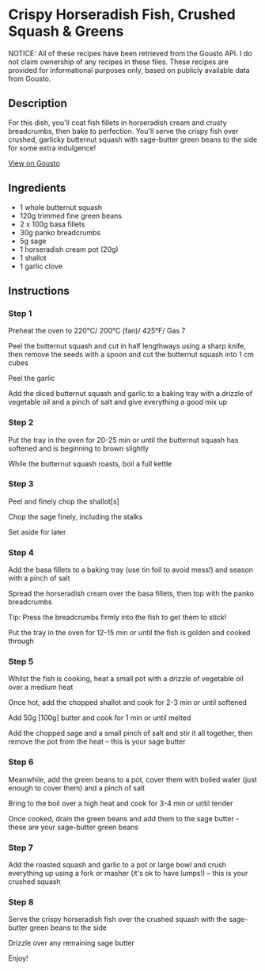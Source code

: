 # Crispy Horseradish Fish, Crushed Squash & Greens

NOTICE: All of these recipes have been retrieved from the Gousto API. I do not claim ownership of any recipes in these files. These recipes are provided for informational purposes only, based on publicly available data from Gousto.

## Description

For this dish, you'll coat fish fillets in horseradish cream and crusty breadcrumbs, then bake to perfection. You'll serve the crispy fish over crushed, garlicky butternut squash with sage-butter green beans to the side for some extra indulgence!

[View on Gousto](https://www.gousto.co.uk/recipes/cookbook/crispy-horseradish-fish-crushed-squash-greens)

## Ingredients

- 1 whole butternut squash
- 120g trimmed fine green beans
- 2 x 100g basa fillets
- 30g panko breadcrumbs
- 5g sage
- 1 horseradish cream pot (20g)
- 1 shallot
- 1 garlic clove

## Instructions


### Step 1

Preheat the oven to 220°C/ 200°C (fan)/ 425°F/ Gas 7


Peel the butternut squash and cut in half lengthways using a sharp knife, then remove the seeds with a spoon and cut the butternut squash into 1 cm cubes


Peel the garlic


Add the diced butternut squash and garlic to a baking tray with a drizzle of vegetable oil and a pinch of salt and give everything a good mix up


### Step 2

Put the tray in the oven for 20-25 min or until the butternut squash has softened and is beginning to brown slightly


<span class="text-highlight">While the butternut squash roasts, boil a full kettle </span>


### Step 3

Peel and finely chop the shallot<span class="text-danger">[s]</span>


Chop the sage finely, including the stalks


Set aside for later


### Step 4

<span class="text-highlight">Add the basa fillets to a baking tray (use tin foil to avoid mess!) and season with a pinch of salt</span>


Spread the horseradish cream over the basa fillets, then top with the panko breadcrumbs


Tip: Press the breadcrumbs firmly into the fish to get them to stick!


Put the tray in the oven for 12-15 min or until the fish is golden and cooked through


### Step 5

Whilst the fish is cooking, heat a small pot with a drizzle of vegetable oil over a medium heat


Once hot, add the chopped shallot and cook for 2-3 min or until softened 


Add 50g <span class="text-danger">[100g]</span> butter and cook for 1 min or until melted


<span class="text-highlight">Add the chopped sage and a small pinch of salt and stir it all together, then remove the pot from the heat – this is your sage butter</span>


### Step 6

<span class="text-highlight">Meanwhile, add the green beans to a pot, cover them with boiled water (just enough to cover them) and a pinch of salt</span>


Bring to the boil over a high heat and cook for 3-4 min or until tender


<span class="text-highlight">Once cooked, drain the green beans and add them to the sage butter - these are your sage-butter green beans</span>


### Step 7

Add the roasted squash and garlic to a pot or large bowl and crush everything up using a fork or masher (it's ok to have lumps!) – this is your crushed squash

### Step 8

<span class="text-highlight">Serve the crispy horseradish fish over the crushed squash with the sage-butter green beans to the side</span>


Drizzle over any remaining sage butter 


Enjoy!

